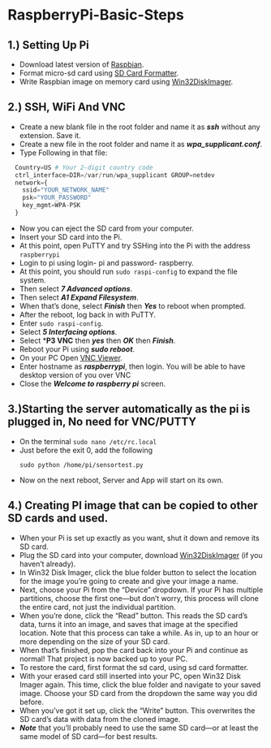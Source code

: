 # RaspberryPi-Basic-Steps

## 1.) Setting Up Pi
  - Download latest version of [Raspbian](https://downloads.raspberrypi.org/raspbian_full_latest).
  - Format micro-sd card using [SD Card Formatter](https://www.sdcard.org/downloads/formatter/eula_windows/index.html).
  - Write Raspbian image on memory card using [Win32DiskImager](https://sourceforge.net/projects/win32diskimager/files/latest/download).
  
## 2.) SSH, WiFi And VNC
  - Create a new blank file in the root folder and name it as ***ssh*** without any extension. Save it.
  - Create a new file in the root folder and name it as ***wpa_supplicant.conf***.
  - Type Following in that file:
  ```python
    Country=US # Your 2-digit country code
    ctrl_interface=DIR=/var/run/wpa_supplicant GROUP=netdev
    network={
      ssid="YOUR_NETWORK_NAME"
      psk="YOUR_PASSWORD"
      key_mgmt=WPA-PSK
    }
  ```
  - Now you can eject the SD card from your computer.
  - Insert your SD card into the Pi.
  - At this point, open PuTTY and try SSHing into the Pi with the address `raspberrypi`
  - Login to pi using login- pi and password- raspberry.
  - At this point, you should run `sudo raspi-config` to expand the file system. 
  - Then select ***7 Advanced options***.
  - Then select ***A1 Expand Filesystem***.
  - When that’s done, select ***Finish*** then ***Yes*** to reboot when prompted.
  - After the reboot, log back in with PuTTY.
  - Enter `sudo raspi-config`.
  - Select ***5 Interfacing options***.
  - Select ***P3 VNC** then ***yes*** then ***OK*** then ***Finish***.
  - Reboot your Pi using ***sudo reboot***.
  - On your PC Open [VNC Viewer](https://www.realvnc.com/download/file/viewer.files/VNC-Viewer-6.19.715-Windows.exe).
  - Enter hostname as ***raspberrypi***, then login.  You will be able to have desktop version of you over VNC
  - Close the ***Welcome to raspberry pi*** screen.
  
## 3.)Starting the server automatically as the pi is plugged in, No need for VNC/PUTTY
  - On the terminal `sudo nano /etc/rc.local`
  - Just before the exit 0, add the following
    ```
    sudo python /home/pi/sensortest.py
    ```
  - Now on the next reboot, Server and App will start on its own.
  
## 4.) Creating  PI image that can be copied to other SD cards and used.
  - When your Pi is set up exactly as you want, shut it down and remove its SD card.
  - Plug the SD card into your computer, download [Win32DiskImager](https://sourceforge.net/projects/win32diskimager/files/latest/download) (if you haven’t already).
  - In Win32 Disk Imager, click the blue folder button to select the location for the image you’re going to create and give your image a name.
  - Next, choose your Pi from the “Device” dropdown. If your Pi has multiple partitions, choose the first one—but don’t worry, this process will clone the entire card, not just the individual partition.
  - When you’re done, click the “Read” button. This reads the SD card’s data, turns it into an image, and saves that image at the specified location. Note that this process can take a while. As in, up to an hour or more depending on the size of your SD card.
  - When that’s finished, pop the card back into your Pi and continue as normal! That project is now backed up to your PC.
  - To restore the card, first format the sd card, using sd card formatter.
  - With your erased card still inserted into your PC, open Win32 Disk Imager again. This time, click the blue folder and navigate to your saved image. Choose your SD card from the dropdown the same way you did before.
  - When you’ve got it set up, click the “Write” button. This overwrites the SD card’s data with data from the cloned image.
  - ***Note*** that you’ll probably need to use the same SD card—or at least the same model of SD card—for best results.
